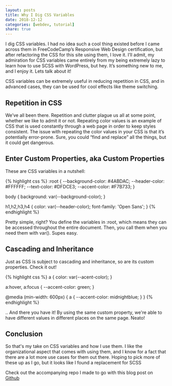 ```yaml
---
layout: posts
title: Why I Dig CSS Variables
date: 2018-12-12
categories: [webdev, tutorial]
share: true
---
```


I dig CSS variables. I had no idea such a cool thing existed before I came across them in FreeCodeCamp’s Responsive Web Design certification, but after refactoring the CSS for this site using them, I love it. I’ll admit, my admiration for CSS variables came entirely from my being extremely lazy to learn how to use SCSS with WordPress, but hey. It’s something new to me, and I enjoy it. Lets talk about it!

CSS variables can be extremely useful in reducing repetition in CSS, and in advanced cases, they can be used for cool effects like theme switching.

## Repetition in CSS

We’ve all been there. Repetition and clutter plague us all at some point, whether we like to admit it or not. Repeating color values is an example of CSS that is used constantly through a web page in order to keep styles consistent. The issue with repeating the color values in your CSS is that it’s potentially error-prone. Sure, you could “find and replace” all the things, but it could get dangerous.

## Enter Custom Properties, aka Custom Properties

These are CSS variables in a nutshell:

{% highlight css %}
:root {
    --background-color: #4ABDAC;
    --header-color: #FFFFFF;
    --text-color: #DFDCE3;
    --accent-color: #F7B733;
}

body {
    background: var(--background-color);
}

h1,h2,h3,h4 {
    color: var(--header-color);
    font-family: 'Open Sans';
}
{% endhighlight %}

Pretty simple, right? You define the variables in :root, which means they can be accessed throughout the entire document. Then, you call them when you need them with var(). Supes easy.

## Cascading and Inheritance

Just as CSS is subject to cascading and inheritance, so are its custom properties. Check it out!

{% highlight css %}
a {
    color: var(--acent-color);
}

a:hover,
a:focus {
    --accent-color: green;
}

@media (min-width: 600px) {
    a {
        --accent-color: midnightblue;
    }
}
{% endhighlight %}

.. And there you have it! By using the same custom property, we're able to have different values in different places on the same page. Neato!

## Conclusion

So that's my take on CSS variables and how I use them. I like the organizational aspect that comes with using them, and I know for a fact that there are a lot more use cases for them out there. Hoping to pick more of these up as I go, but it looks like I found a replacement for SCSS

Check out the accompanying repo I made to go with this blog post on [Github](https://github.com/aechagen/css-variables)